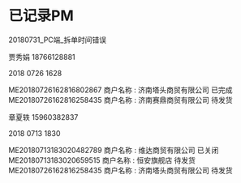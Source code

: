 # 已记录PM

20180731_PC端_拆单时间错误

贾秀娟
18766128881

2018 0726 1628

ME20180726162816802867 商户名称 : 济南塔头商贸有限公司 已完成
ME20180726162816258435 商户名称 : 济南赛鼎商贸有限公司 待发货 


章夏轶
15960382837

2018 0713 1830

ME20180713183020482789 商户名称 : 维达商贸有限公司 已关闭 
ME20180713183020659515 商户名称 : 恒安旗舰店 待发货 
ME20180726162816258435 商户名称 : 济南塔头商贸有限公司 待发货 